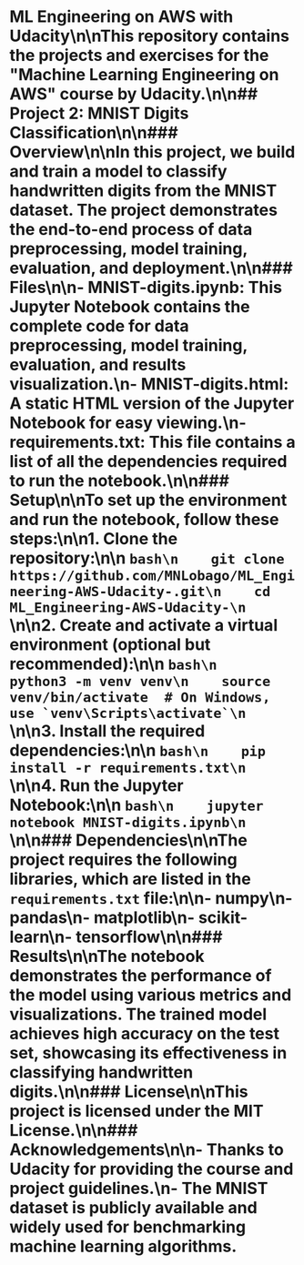 # ML Engineering on AWS with Udacity\n\nThis repository contains the projects and exercises for the "Machine Learning Engineering on AWS" course by Udacity.\n\n## Project 2: MNIST Digits Classification\n\n### Overview\n\nIn this project, we build and train a model to classify handwritten digits from the MNIST dataset. The project demonstrates the end-to-end process of data preprocessing, model training, evaluation, and deployment.\n\n### Files\n\n- **MNIST-digits.ipynb**: This Jupyter Notebook contains the complete code for data preprocessing, model training, evaluation, and results visualization.\n- **MNIST-digits.html**: A static HTML version of the Jupyter Notebook for easy viewing.\n- **requirements.txt**: This file contains a list of all the dependencies required to run the notebook.\n\n### Setup\n\nTo set up the environment and run the notebook, follow these steps:\n\n1. **Clone the repository:**\n\n    ```bash\n    git clone https://github.com/MNLobago/ML_Engineering-AWS-Udacity-.git\n    cd ML_Engineering-AWS-Udacity-\n    ```\n\n2. **Create and activate a virtual environment (optional but recommended):**\n\n    ```bash\n    python3 -m venv venv\n    source venv/bin/activate  # On Windows, use `venv\Scripts\activate`\n    ```\n\n3. **Install the required dependencies:**\n\n    ```bash\n    pip install -r requirements.txt\n    ```\n\n4. **Run the Jupyter Notebook:**\n\n    ```bash\n    jupyter notebook MNIST-digits.ipynb\n    ```\n\n### Dependencies\n\nThe project requires the following libraries, which are listed in the `requirements.txt` file:\n\n- numpy\n- pandas\n- matplotlib\n- scikit-learn\n- tensorflow\n\n### Results\n\nThe notebook demonstrates the performance of the model using various metrics and visualizations. The trained model achieves high accuracy on the test set, showcasing its effectiveness in classifying handwritten digits.\n\n### License\n\nThis project is licensed under the MIT License.\n\n### Acknowledgements\n\n- Thanks to Udacity for providing the course and project guidelines.\n- The MNIST dataset is publicly available and widely used for benchmarking machine learning algorithms.
